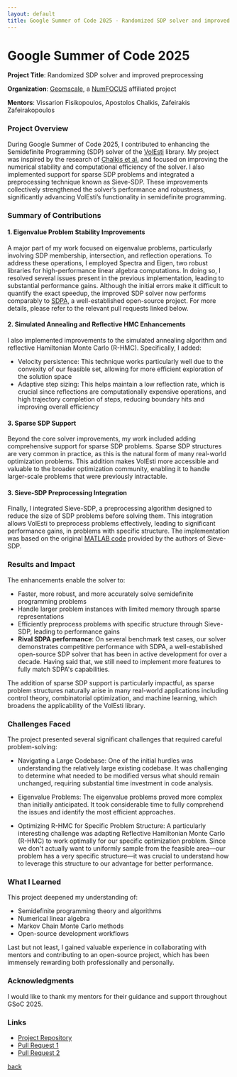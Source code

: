 ```yaml
---
layout: default
title: Google Summer of Code 2025 - Randomized SDP solver and improved preprocessing
---
```

# Google Summer of Code 2025

**Project Title**: Randomized SDP solver and improved preprocessing

**Organization**: [Geomscale](https://geomscale.github.io), a [NumFOCUS](http://numfocus.org) affiliated project

**Mentors**: Vissarion Fisikopoulos, Apostolos Chalkis, Zafeirakis Zafeirakopoulos


### Project Overview
During Google Summer of Code 2025, I contributed to enhancing the Semidefinite Programming (SDP) solver of the [VolEsti](https://github.com/GeomScale/volesti) library.
My project was inspired by the research of [Chalkis et al.](https://arxiv.org/abs/2010.03817) and focused on improving the numerical stability and computational efficiency of the solver.  I also implemented support for sparse SDP problems and integrated a preprocessing technique known as Sieve-SDP. These improvements collectively strengthened the solver’s performance and robustness, significantly advancing VolEsti’s functionality in semidefinite programming.

### Summary of Contributions

#### 1. Eigenvalue Problem Stability Improvements

A major part of my work focused on eigenvalue problems, particularly involving SDP membership, intersection, and reflection operations. To address these operations, I employed Spectra and Eigen, two robust libraries for high-performance linear algebra computations. In doing so, I resolved several issues present in the previous implementation, leading to substantial performance gains. Although the initial errors make it difficult to quantify the exact speedup, the improved SDP solver now performs comparably to [SDPA](https://sdpa.sourceforge.net), a well-established open-source project. For more details, please refer to the relevant pull requests linked below.

#### 2. Simulated Annealing and Reflective HMC Enhancements

I also implemented improvements to the simulated annealing algorithm and reflective Hamiltonian Monte Carlo (R-HMC). Specifically, I added:

- Velocity persistence: This technique works particularly well due to the convexity of our feasible set, allowing for more efficient exploration of the solution space
- Adaptive step sizing: This helps maintain a low reflection rate, which is crucial since reflections are computationally expensive operations, and high trajectory completion of steps, reducing boundary hits and improving overall efficiency

#### 3. Sparse SDP Support

Beyond the core solver improvements, my work included adding comprehensive support for sparse SDP problems. Sparse SDP structures are very common in practice, as this is the natural form of many real-world optimization problems. This addition makes VolEsti more accessible and valuable to the broader optimization community, enabling it to handle larger-scale problems that were previously intractable.

#### 3. Sieve-SDP Preprocessing Integration

Finally, I integrated Sieve-SDP, a preprocessing algorithm designed to reduce the size of SDP problems before solving them. This integration allows VolEsti to preprocess problems effectively, leading to significant performance gains, in problems with specific structure. The implementation was based on the original [MATLAB code](https://github.com/unc-optimization/SieveSDP) provided by the authors of Sieve-SDP.

### Results and Impact

The enhancements enable the solver to:
- Faster, more robust, and more accurately solve semidefinite programming problems
- Handle larger problem instances with limited memory through sparse representations
- Efficiently preprocess problems with specific structure through Sieve-SDP, leading to performance gains
- **Rival SDPA performance**: On several benchmark test cases, our solver demonstrates competitive performance with SDPA, a well-established open-source SDP solver that has been in active development for over a decade. Having said that, we still need to implement more features to fully match SDPA's capabilities.

The addition of sparse SDP support is particularly impactful, as sparse problem structures naturally arise in many real-world applications including control theory, combinatorial optimization, and machine learning, which broadens the applicability of the VolEsti library.

### Challenges Faced

The project presented several significant challenges that required careful problem-solving:

- Navigating a Large Codebase: One of the initial hurdles was understanding the relatively large existing codebase. It was challenging to determine what needed to be modified versus what should remain unchanged, requiring substantial time investment in code analysis.

- Eigenvalue Problems: The eigenvalue problems proved more complex than initially anticipated. It took considerable time to fully comprehend the issues and identify the most efficient approaches.

- Optimizing R-HMC for Specific Problem Structure: A particularly interesting challenge was adapting Reflective Hamiltonian Monte Carlo (R-HMC) to work optimally for our specific optimization problem. Since we don't actually want to uniformly sample from the feasible area—our problem has a very specific structure—it was crucial to understand how to leverage this structure to our advantage for better performance.

### What I Learned

This project deepened my understanding of:
- Semidefinite programming theory and algorithms
- Numerical linear algebra
- Markov Chain Monte Carlo methods
- Open-source development workflows

Last but not least, I gained valuable experience in collaborating with mentors and contributing to an open-source project, which has been immensely rewarding both professionally and personally.

### Acknowledgments

I would like to thank my mentors for their guidance and support throughout GSoC 2025.

### Links

- [Project Repository](https://github.com/GeomScale/volesti)
- [Pull Request 1](https://github.com/GeomScale/volesti/pull/368) 
- [Pull Request 2](https://github.com/GeomScale/volesti/pull/371)

[back](./)